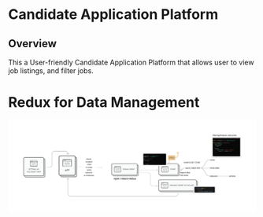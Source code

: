 # Candidate Application Platform
## Overview
This a User-friendly Candidate Application Platform that allows user to view job listings, and filter jobs.


# Redux for Data Management
![Redux](Reducerforfiltering.png)